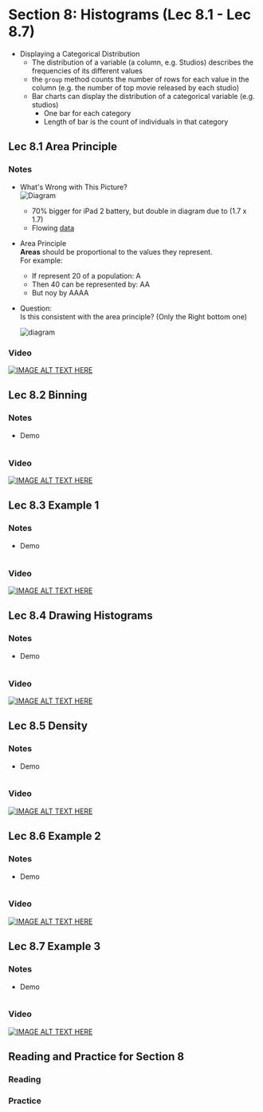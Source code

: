 # Section 8: Histograms (Lec 8.1 - Lec 8.7)

+ Displaying a Categorical Distribution
    + The distribution of a variable (a column, e.g. Studios) describes the frequencies of its different values
    + the `group` method counts the number of rows for each value in the column (e.g. the number of top movie released by each studio)
    + Bar charts can display the distribution of a categorical variable (e.g. studios)
        + One bar for each category
        + Length of bar is the count of individuals in that category

## Lec 8.1 Area Principle

### Notes

+ What's Wrong with This Picture?  
    ![Diagram](https://i1.wp.com/flowingdata.com/wp-content/uploads/2012/03/ipad-expanded-battery.jpg?w=960&ssl=1)
    + 70% bigger for iPad 2 battery, but double in diagram due to (1.7 x 1.7)
    + Flowing [data](https://flowingdata.com/2012/03/16/new-ipad-battery-size-is-huge/)
+ Area Principle  
    __Areas__ should be proportional to the values they represent.  
    For example:
    + If represent $20%$ of a population: A
    + Then $40%$ can be represented by: AA
    + But noy by AAAA
+ Question:  
    Is this consistent with the area principle? (Only the Right bottom one)

    ![diagram](http://www.princeton.edu/~ina/images/infographics/starbucks_small.jpg)

### Video

[![IMAGE ALT TEXT HERE](https://img.youtube.com/vi/YOUTUBE_VIDEO_ID_HERE/0.jpg)](https://youtu.be/qEYz6D0MKq8)


## Lec 8.2 Binning

### Notes

+ Demo
    ```python

    ```

### Video

[![IMAGE ALT TEXT HERE](https://img.youtube.com/vi/YOUTUBE_VIDEO_ID_HERE/0.jpg)](https://youtu.be/kREoWbByNZs)


## Lec 8.3 Example 1

### Notes

+ Demo
    ```python

    ```

### Video

[![IMAGE ALT TEXT HERE](https://img.youtube.com/vi/YOUTUBE_VIDEO_ID_HERE/0.jpg)](https://youtu.be/vz5VLqrw-tA)


## Lec 8.4 Drawing Histograms

### Notes

+ Demo
    ```python

    ```

### Video

[![IMAGE ALT TEXT HERE](https://img.youtube.com/vi/YOUTUBE_VIDEO_ID_HERE/0.jpg)](https://youtu.be/xPv7VNSBJZQ)


## Lec 8.5 Density

### Notes

+ Demo
    ```python

    ```

### Video

[![IMAGE ALT TEXT HERE](https://img.youtube.com/vi/YOUTUBE_VIDEO_ID_HERE/0.jpg)](https://youtu.be/F8Pv0DWqPls)


## Lec 8.6 Example 2

### Notes

+ Demo
    ```python

    ```

### Video

[![IMAGE ALT TEXT HERE](https://img.youtube.com/vi/YOUTUBE_VIDEO_ID_HERE/0.jpg)](https://youtu.be/ZwvovAbWUyY)


## Lec 8.7 Example 3

### Notes

+ Demo
    ```python

    ```

### Video

[![IMAGE ALT TEXT HERE](https://img.youtube.com/vi/YOUTUBE_VIDEO_ID_HERE/0.jpg)](https://youtu.be/Jl5fNPkEcDI)


## Reading and Practice for Section 8

### Reading


### Practice



